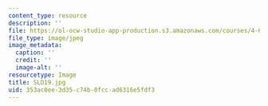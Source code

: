 ```yaml
---
content_type: resource
description: ''
file: https://ol-ocw-studio-app-production.s3.amazonaws.com/courses/4-614-religious-architecture-and-islamic-cultures-fall-2002/353ac0ee3d35c74b0fccad6316e5fdf3_SLD19.jpg
file_type: image/jpeg
image_metadata:
  caption: ''
  credit: ''
  image-alt: ''
resourcetype: Image
title: SLD19.jpg
uid: 353ac0ee-3d35-c74b-0fcc-ad6316e5fdf3
---
```

